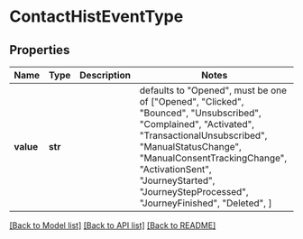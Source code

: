 # ContactHistEventType


## Properties
Name | Type | Description | Notes
------------ | ------------- | ------------- | -------------
**value** | **str** |  | defaults to "Opened",  must be one of ["Opened", "Clicked", "Bounced", "Unsubscribed", "Complained", "Activated", "TransactionalUnsubscribed", "ManualStatusChange", "ManualConsentTrackingChange", "ActivationSent", "JourneyStarted", "JourneyStepProcessed", "JourneyFinished", "Deleted", ]

[[Back to Model list]](../README.md#documentation-for-models) [[Back to API list]](../README.md#documentation-for-api-endpoints) [[Back to README]](../README.md)


